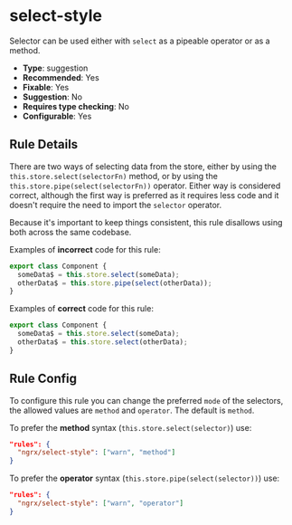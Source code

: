 # select-style

Selector can be used either with `select` as a pipeable operator or as a method.

- **Type**: suggestion
- **Recommended**: Yes
- **Fixable**: Yes
- **Suggestion**: No
- **Requires type checking**: No
- **Configurable**: Yes

<!-- Everything above this generated, do not edit -->
<!-- MANUAL-DOC:START -->

## Rule Details

There are two ways of selecting data from the store, either by using the `this.store.select(selectorFn)` method, or by using the `this.store.pipe(select(selectorFn))` operator. Either way is considered correct, although the first way is preferred as it requires less code and it doesn't require the need to import the `selector` operator.

Because it's important to keep things consistent, this rule disallows using both across the same codebase.

Examples of **incorrect** code for this rule:

```ts
export class Component {
  someData$ = this.store.select(someData);
  otherData$ = this.store.pipe(select(otherData));
}
```

Examples of **correct** code for this rule:

```ts
export class Component {
  someData$ = this.store.select(someData);
  otherData$ = this.store.select(otherData);
}
```

## Rule Config

To configure this rule you can change the preferred `mode` of the selectors, the allowed values are `method` and `operator`.
The default is `method`.

To prefer the **method** syntax (`this.store.select(selector)`) use:

```json
"rules": {
  "ngrx/select-style": ["warn", "method"]
}
```

To prefer the **operator** syntax (`this.store.pipe(select(selector))`) use:

```json
"rules": {
  "ngrx/select-style": ["warn", "operator"]
}
```
